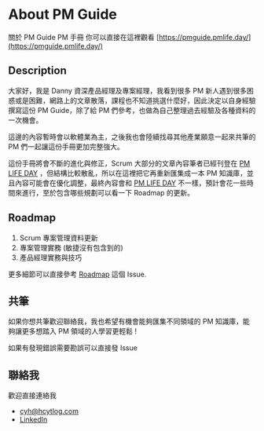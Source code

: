 # About PM Guide

關於 PM Guide PM 手冊 你可以直接在這裡觀看 [https://pmguide.pmlife.day/](https://pmguide.pmlife.day/)

## Description


大家好，我是 Danny 資深產品經理及專案經理，我看到很多 PM 新人遇到很多困惑或是困難，網路上的文章散落，課程也不知道挑選什麼好，因此決定以自身經驗撰寫這份 PM Guide，除了給 PM 們參考，也做為自己整理過去經驗及各種資料的一次機會。

這邊的內容暫時會以軟體業為主，之後我也會陸續找尋其他產業願意一起來共筆的 PM 們一起讓這份手冊更加完整強大。

這份手冊將會不斷的進化與修正，Scrum 大部分的文章內容筆者已經刊登在 [PM LIFE DAY](https://pmlife.day/project) ，但結構比較散亂，所以在這裡把它再重新匯集成一本 PM 知識庫，並且內容可能會在優化調整，最終內容會和 [PM LIFE DAY](https://pmlife.day/project) 不一樣，預計會花一些時間來進行，至於包含哪些規劃可以看一下 Roadmap 的更新。


## Roadmap

1. Scrum 專案管理資料更新 
2. 專案管理實務 (敏捷沒有包含到的)
3. 產品經理實務與技巧

更多細節可以直接參考 [Roadmap](https://github.com/HCYT/PM-Guide/issues/1) 這個 Issue.


## 共筆

如果你想共筆歡迎聯絡我，我也希望有機會能夠匯集不同領域的 PM 知識庫，能夠讓更多想踏入 PM 領域的人學習更輕鬆 !

如果有發現錯誤需要勘誤可以直接發 Issue

## 聯絡我

歡迎直接連絡我
- [cyh@hcytlog.com](mailto:cyh@hcytlog.com) 
- [LinkedIn](https://www.linkedin.com/in/danny-huang-pm/)

